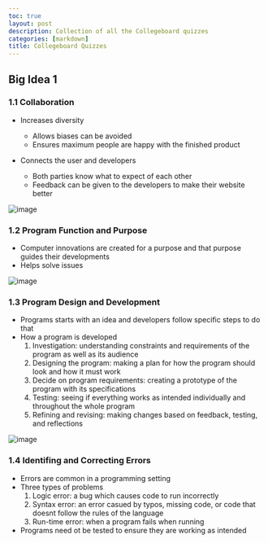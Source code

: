 ```yaml
---
toc: true
layout: post
description: Collection of all the Collegeboard quizzes
categories: [markdown]
title: Collegeboard Quizzes
---
```

## Big Idea 1

### 1.1 Collaboration

- Increases diversity

  - Allows biases can be avoided
  - Ensures maximum people are happy with the finished product

- Connects the user and developers

  - Both parties know what to expect of each other
  - Feedback can be given to the developers to make their website better

![image](https://user-images.githubusercontent.com/82348259/193751019-35d18bbf-b040-4aa5-bf1a-0cf6bf63c719.png)

### 1.2 Program Function and Purpose

- Computer innovations are created for a purpose and that purpose guides their developments
- Helps solve issues

![image](https://user-images.githubusercontent.com/82348259/193751140-bf6a6261-7415-4303-9892-b0d67c8205ce.png)

### 1.3 Program Design and Development

- Programs starts with an idea and developers follow specific steps to do that
- How a program is developed
  1. Investigation: understanding constraints and requirements of the program as well as its audience
  2. Designing the program: making a plan for how the program should look and how it must work
  3. Decide on program requirements: creating a prototype of the program with its specifications
  4. Testing: seeing if everything works as intended individually and throughout the whole program
  5. Refining and revising: making changes based on feedback, testing, and reflections

![image](https://user-images.githubusercontent.com/82348259/193751223-f6697e82-deff-4cb0-ba0c-1024469d23a3.png)

### 1.4 Identifing and Correcting Errors

- Errors are common in a programming setting
- Three types of problems
  1. Logic error: a bug which causes code to run incorrectly
  2. Syntax error: an error casued by typos, missing code, or code that doesnt follow the rules of the language
  3. Run-time error: when a program fails when running
- Programs need ot be tested to ensure they are working as intended
